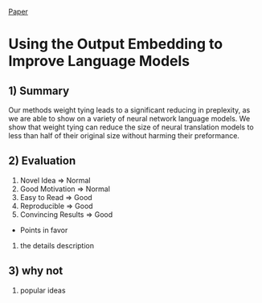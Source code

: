 [Paper](https://arxiv.org/abs/1608.05859)

# Using the Output Embedding to Improve Language Models

## 1) Summary
 Our methods weight tying leads to a significant reducing in preplexity, as we are able to show on a variety of neural network language models.
We show that weight tying can reduce the size of neural translation models to less than half of their original size without harming their preformance.

## 2) Evaluation
 1. Novel Idea => Normal
 2. Good Motivation => Normal
 3. Easy to Read => Good
 4. Reproducible => Good
 5. Convincing Results => Good

 - Points in favor
  1. the details description

## 3) why not
  1. popular ideas

